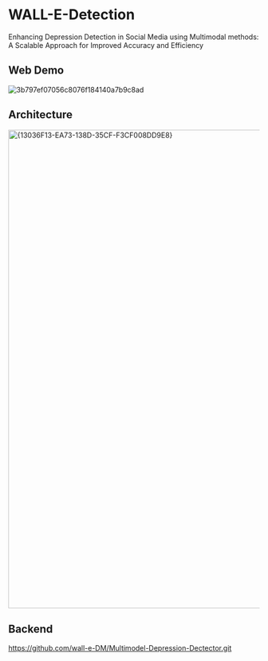 # WALL-E-Detection
Enhancing Depression Detection in Social Media using Multimodal methods: A Scalable Approach for Improved Accuracy and Efficiency
## Web Demo

![3b797ef07056c8076f184140a7b9c8ad](https://user-images.githubusercontent.com/93996508/236183196-c3bcfbc7-7a3c-4e45-af8d-a1ee503d02d4.png)


## Architecture

<img width="959" alt="{13036F13-EA73-138D-35CF-F3CF008DD9E8}" src="https://user-images.githubusercontent.com/93996508/236183180-494e5906-fa23-4622-8409-d90e14fca5cb.png">

## Backend

https://github.com/wall-e-DM/Multimodel-Depression-Dectector.git

